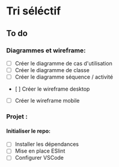 # Tri séléctif

## To  do

### Diagrammes et wireframe:
- [ ] Créer le diagramme de cas d'utilisation 
- [ ] Créer le diagramme de classe
- [ ] Créer le diagramme séquence / activité
- [ ] Créer le wireframe desktop
- [ ] Créer le wireframe mobile

### Projet :
#### Initialiser le repo:
- [ ] Installer les dépendances
- [ ]  Mise en place ESlint
- [ ]  Configurer VSCode
